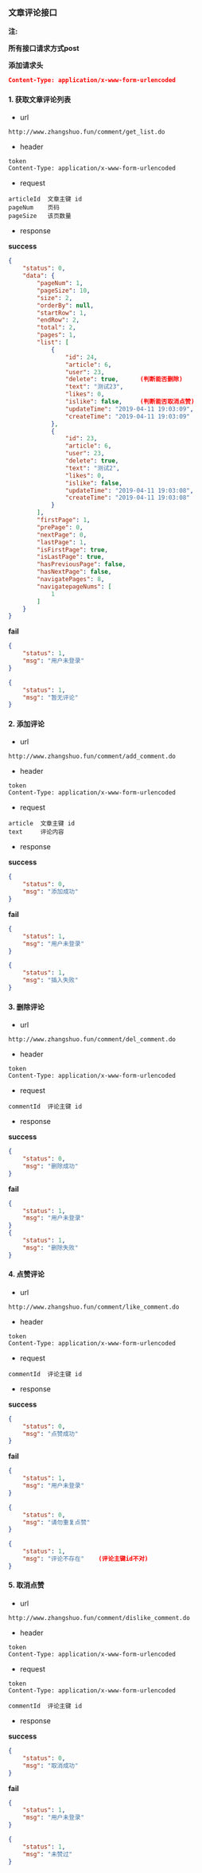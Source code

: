 ### 文章评论接口



**注:** 

 **所有接口请求方式post**

**添加请求头**

```json
Content-Type: application/x-www-form-urlencoded
```



#### 1. 获取文章评论列表

- url 

```
http://www.zhangshuo.fun/comment/get_list.do
```

- header 

```
token
Content-Type: application/x-www-form-urlencoded
```
- request

```
articleId  文章主键 id
pageNum    页码
pageSize   该页数量
```

- response

**success**

```json
{
    "status": 0,
    "data": {
        "pageNum": 1,
        "pageSize": 10,
        "size": 2,
        "orderBy": null,
        "startRow": 1,
        "endRow": 2,
        "total": 2,
        "pages": 1,
        "list": [
            {
                "id": 24,
                "article": 6,
                "user": 23,
                "delete": true,      (判断能否删除)
                "text": "测试23",
                "likes": 0,
                "islike": false,     (判断能否取消点赞)
                "updateTime": "2019-04-11 19:03:09",
                "createTime": "2019-04-11 19:03:09"
            },
            {
                "id": 23,
                "article": 6,
                "user": 23,
                "delete": true,
                "text": "测试2",
                "likes": 0,
                "islike": false,
                "updateTime": "2019-04-11 19:03:08",
                "createTime": "2019-04-11 19:03:08"
            }
        ],
        "firstPage": 1,
        "prePage": 0,
        "nextPage": 0,
        "lastPage": 1,
        "isFirstPage": true,
        "isLastPage": true,
        "hasPreviousPage": false,
        "hasNextPage": false,
        "navigatePages": 8,
        "navigatepageNums": [
            1
        ]
    }
}

```

**fail**

```json
{
    "status": 1,
    "msg": "用户未登录"
}

{
    "status": 1,
    "msg": "暂无评论"
}

```

#### 2. 添加评论

- url 

```
http://www.zhangshuo.fun/comment/add_comment.do
```

- header 

```
token
Content-Type: application/x-www-form-urlencoded
```
- request

```
article  文章主键 id
text     评论内容   
```

- response

**success**

```json
{
    "status": 0,
    "msg": "添加成功"
}

```

**fail**

```json
{
    "status": 1,
    "msg": "用户未登录"
}

{
    "status": 1,
    "msg": "插入失败"
}

```
#### 3. 删除评论

- url 

```
http://www.zhangshuo.fun/comment/del_comment.do
```

- header 

```
token
Content-Type: application/x-www-form-urlencoded
```
- request

```
commentId  评论主键 id
```

- response

**success**

```json
{
    "status": 0,
    "msg": "删除成功"
}

```

**fail**

```json
{
    "status": 1,
    "msg": "用户未登录"
}
{
    "status": 1,
    "msg": "删除失败"
}
```
#### 4. 点赞评论

- url 

```
http://www.zhangshuo.fun/comment/like_comment.do
```

- header 

```
token
Content-Type: application/x-www-form-urlencoded
```
- request

```
commentId  评论主键 id
```

- response

**success**

```json
{
    "status": 0,
    "msg": "点赞成功"
}

```

**fail**

```json
{
    "status": 1,
    "msg": "用户未登录"
}

{
    "status": 0,
    "msg": "请勿重复点赞"
}

{
    "status": 1,
    "msg": "评论不存在"    (评论主键id不对)
}


```
#### 5. 取消点赞

- url 

```
http://www.zhangshuo.fun/comment/dislike_comment.do
```

- header 

```
token
Content-Type: application/x-www-form-urlencoded
```
- request

```
token
Content-Type: application/x-www-form-urlencoded
```
```
commentId  评论主键 id
```

- response

**success**

```json
{
    "status": 0,
    "msg": "取消成功"
}

```

**fail**

```json
{
    "status": 1,
    "msg": "用户未登录"
}

{
    "status": 1,
    "msg": "未赞过"
}

```

